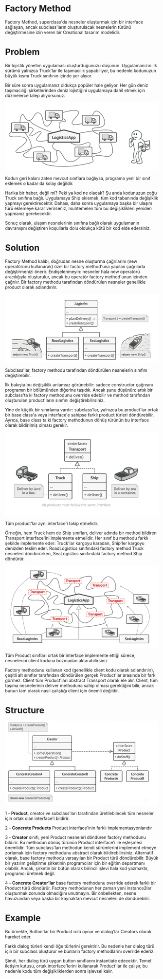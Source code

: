 # Factory Method

Factory Method, superclass'da nesneler oluşturmak için bir interface sağlayan, ancak subclass'ların oluşturulacak
nesnelerin türünü değiştirmesine izin veren bir Creational tasarım modelidir.

# Problem

Bir lojistik yönetim uygulaması oluşturduğunuzu düşünün. Uygulamanızın ilk sürümü yalnızca Truck'lar ile taşımacılık
yapabiliyor, bu nedenle kodunuzun büyük kısmı Truck sınıfının içinde yer alıyor.

Bir süre sonra uygulamanız oldukça popüler hale geliyor. Her gün deniz taşımacılığı şirketlerinden deniz lojistiğini
uygulamaya dahil etmek için düzinelerce talep alıyorsunuz.

![img.png](img.png)

Kodun geri kalanı zaten mevcut sınıflara bağlıysa, programa yeni bir sınıf eklemek o kadar da kolay değildir.

Harika bir haber, değil mi? Peki ya kod ne olacak? Şu anda kodunuzun çoğu Truck sınıfına bağlı. Uygulamaya Ship
eklemek, tüm kod tabanında değişiklik yapmayı gerektirecektir. Dahası, daha sonra uygulamaya başka bir ulaşım türü
eklemeye karar verirseniz, muhtemelen tüm bu değişiklikleri yeniden yapmanız gerekecektir.

Sonuç olarak, ulaşım nesnelerinin sınıfına bağlı olarak uygulamanın davranışını değiştiren koşullarla dolu oldukça kötü
bir kod elde edersiniz.

# Solution

Factory Method kalıbı, doğrudan nesne oluşturma çağrılarını (new operatörünü kullanarak) özel bir factory method'una
yapılan çağrılarla değiştirmenizi önerir. Endişelenmeyin: nesneler hala new operatörü aracılığıyla oluşturulur, ancak bu
operatör factory method'unun içinden çağrılır. Bir factory methodu tarafından döndürülen nesneler genellikle product
olarak adlandırılır.

![img_1.png](img_1.png)

Subclass'lar, factory methodu tarafından döndürülen nesnelerin sınıfını değiştirebilir.

İlk bakışta bu değişiklik anlamsız görünebilir: sadece constructor çağrısını programın bir bölümünden diğerine taşıdık.
Ancak şunu düşünün: artık bir subclass'ta ki factory methodunu override edebilir ve method tarafından oluşturulan
product'ların sınıfını değiştirebilirsiniz.

Yine de küçük bir sınırlama vardır: subclass'lar, yalnızca bu product'lar ortak bir base class'a veya interface'e
sahipse farklı product türleri döndürebilir. Ayrıca, base class'ta ki factory methodunun dönüş türünün bu interface
olarak bildirilmiş olması gerekir.

![img_2.png](img_2.png)

Tüm product'lar aynı interface'i takip etmelidir.

Örneğin, hem Truck hem de Ship sınıfları, deliver adında bir method bildiren Transport interface'ini implemente
etmelidir. Her sınıf bu methodu farklı şekilde implemente eder: Truck'lar kargoyu karadan, Ship'ler kargoyu denizden
teslim eder. RoadLogistics sınıfındaki factory method Truck nesneleri döndürürken, SeaLogistics sınıfındaki factory
method Ship döndürür.

![img_3.png](img_3.png)

Tüm Product sınıfları ortak bir interface implemente ettiği sürece, nesnelerini client koduna bozmadan aktarabilirsiniz

Factory methodunu kullanan kod (genellikle client kodu olarak adlandırılır), çeşitli alt sınıflar tarafından döndürülen
gerçek Product'lar arasında bir fark görmez. Client tüm Product'ları abstract Transport olarak ele alır. Client, tüm
taşıma nesnelerinin deliver methoduna sahip olması gerektiğini bilir, ancak bunun tam olarak nasıl çalıştığı client için
önemli değildir.

# Structure

![img_4.png](img_4.png)

1 - **Product**, creator ve subclass'ları tarafından üretilebilecek tüm nesneler için ortak olan interface'i bildirir.

2 - **Concrete Products** Product interface'inin farklı implementasyonlarıdır

3 - **Creator** sınıfı, yeni Product nesneleri döndüren factory methodunu bildirir. Bu methodun dönüş türünün Product
interface'i ile eşleşmesi önemlidir. Tüm subclass'ları methodun kendi sürümlerini implement etmeye zorlamak için factory
methodunu abstract olarak bildirebilirsiniz. Alternatif olarak, base factory methodu varsayılan bir Product türü
döndürebilir. Büyük bir yazılım geliştirme şirketinin programcılar için bir eğitim departmanı olabilir. Ancak, şirketin
bir bütün olarak birincil işlevi hala kod yazmaktır, programcı üretmek değil.

4 - **Concrete Creator'lar** base factory methodunu override ederek farklı bir Product türü döndürür. Factory methodunun
her zaman yeni instance2lar oluşturmak zorunda olmadığını unutmayın. Bir önbellekten, nesne havuzundan veya başka bir
kaynaktan mevcut nesneleri de döndürebilir.

# Example

Bu örnekte, Button'lar bir Product rolü oynar ve dialog'lar Creators olarak hareket eder.

Farklı dialog türleri kendi öğe türlerini gerektirir. Bu nedenle her dialog türü için bir subclass oluşturur ve
bunların factory methodlarını override ederiz.

Şimdi, her dialog türü uygun button sınıflarını instantiate edecektir. Temel iletişim kutusu, ortak interface'lerini
kullanarak Product'lar ile çalışır, bu nedenle kodu tüm değişikliklerden sonra işlevsel kalır.
